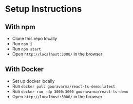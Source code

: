 # Setup Instructions 

## With npm
* Clone this repo locally
* Run `npm i`
* Run `npm start`
* Open `http://localhost:3000/` in the browser

## With Docker
* Set up docker locally
* Run `docker pull gouravarma/react-ts-demo:latest`
* Run `docker run -dp 3000:3000 gouravarma/react-ts-demo`
* Open `http://localhost:3000/` in the browser
